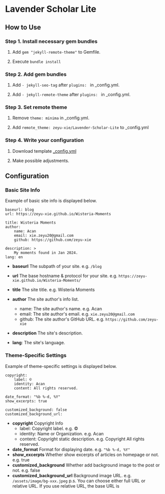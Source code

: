 # Lavender Scholar Lite

## How to Use

### Step 1. Install necessary gem bundles

1. Add ```gem "jekyll-remote-theme"``` to Gemfile.

2. Execute ```bundle install```

### Step 2. Add gem bundles

1. Add ```- jekyll-seo-tag``` after ```plugins: ``` in _config.yml.

2. Add ```- jekyll-remote-theme``` after ```plugins: ``` in _config.yml.

### Step 3. Set remote theme

1. Remove ```theme: minima``` in _config.yml.

2. Add ```remote_theme: zeyu-xie/Lavender-Scholar-Lite``` to _config.yml

### Step 4. Write your configuration

1. Download template [_config.yml](https://zeyu-xie.github.io/Lavender-Scholar-Lite/_config.yml)

2. Make possible adjustments.

## Configuration

### Basic Site Info

Example of basic site info is displayed below.

```
baseurl: blog
url: https://zeyu-xie.github.io/Wisteria-Moments

title: Wisteria Moments
author:
	name: Acan
	email: xie.zeyu20@gmail.com
	github: https://github.com/zeyu-xie
	
description: >
	My moments found in Jan 2024.
lang: en
```

- **baseurl** The subpath of your site. e.g. ```/blog```
- **url** The base hostname & protocol for your site. e.g. ```https://zeyu-xie.github.io/Wisteria-Moments/```
- **title** The site title. e.g. Wisteria Moments
- **author** The site author's info list.
  - name: The site author's name. e.g. Acan
  - email: The site author's email. e.g. ```xie.zeyu20@gmail.com```
  - github: The site author's GitHub URL. e.g. ```https://github.com/zeyu-xie```

- **description** The site's description. 
- **lang**: The site's language.

### Theme-Specific Settings

Example of theme-specific settings is displayed below.

```
copyright:
    label: ©️
    identity: Acan
    content: All rights reserved.

date_format: "%b %-d, %Y"
show_excerpts: true

customized_background: false
customized_background_url: 
```

- **copyright** Copyright Info
  - label: Copyright label. e.g. ©️
  - identity: Name or Organization. e.g. Acan
  - content: Copyright static description. e.g. Copyright  All rights reserved.
- **date_format** Format for displaying date. e.g. ```"%b %-d, %Y"```
- **show_excerpts** Whether show excerpts of articles on homepage or not. e.g. true
- **customized_background** Whether add background image to the post or not. e.g. false
- **customized_background_url** Background image URL. e.g. ```/assets/image/bg-xxx.jpeg``` p.s. You can choose either full URL or relative URL. If you use relative URL, the base URL is 
